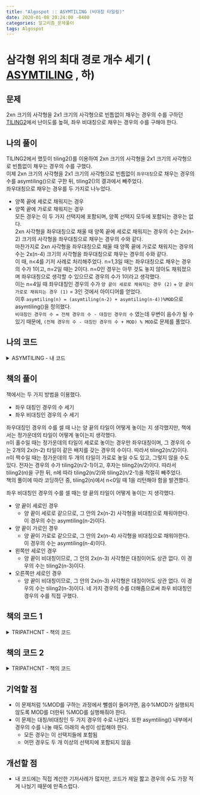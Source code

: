 ```yaml
---
title: "Algospot :: ASYMTILING (비대칭 타일링)"
date: 2020-01-08 20:24:00 -0400
categories: 알고리즘_문제풀이 
tags: Algospot
---
```


# 삼각형 위의 최대 경로 개수 세기 ( [ASYMTILING](https://algospot.com/judge/problem/read/ASYMTILING) , 하)

## 문제
2xn 크기의 사각형을 2x1 크기의 사각형으로 빈틈없이 채우는 경우의 수를 구하던 [TILING2](https://algospot.com/judge/problem/read/TILING2)에서 난이도를 높혀, 좌우 비대칭으로 채우는 경우의 수를 구해야 한다.  

## 나의 풀이
TILING2에서 했듯이 tiling2()를 이용하여 2xn 크기의 사각형을 2x1 크기의 사각형으로 빈틈없이 채우는 경우의 수를 구했다.  
이제 2xn 크기의 사각형을 2x1 크기의 사각형으로 빈틈없이 `좌우대칭`으로 채우는 경우의 수를 asymtiling()으로 구한 뒤, tiling2()의 결과에서 빼주었다.  
좌우대칭으로 채우는 경우를 두 가지로 나누었다.
- 양쪽 끝에 세로로 채워지는 경우  
- 양쪽 끝에 가로로 채워지는 경우  
모든 경우는 이 두 가지 선택지에 포함되며, 양쪽 선택지 모두에 포함되는 경우는 없다.  
2xn 사각형을 좌우대칭으로 채울 때 양쪽 끝에 세로로 채워지는 경우의 수는 2x(n-2) 크기의 사각형을 좌우대칭으로 채우는 경우의 수와 같다.  
마찬가지로 2xn 사각형을 좌우대칭으로 채울 때 양쪽 끝에 가로로 채워지는 경우의 수는 2x(n-4) 크기의 사각형을 좌우대칭으로 채우는 경우의 수와 같다.  
이 때, n<4를 기저 사례로 처리해주었다. n=1,3일 때는 좌우대칭으로 채우는 경우의 수가 1이고, n=2일 때는 2이다. n=0인 경우는 아무 것도 놓지 않아도 채워졌으며 좌우대칭으로 생각할 수 있으므로 경우의 수가 1이라고 생각했다.  
이는 n=4일 때 좌우대칭인 경우의 수가 `양 끝이 세로로 채워지는 경우 (2)` + `양 끝이 가로로 채워지는 경우 (1)` = 3인 것에서 아이디어를 얻었다.  
이후 `asymtiling(n) = (asymtiling(n-2) + asymtiling(n-4))%MOD`으로 asymtiling()을 정의했다.  
`비대칭인 경우의 수 = 전체 경우의 수 - 대칭인 경우의 수` 였는데 우변이 음수가 될 수 있기 때문에, `(전체 경우의 수 - 대칭인 경우의 수 + MOD) % MOD`로 문제를 풀었다.  

  
## 나의 코드

<details>
<summary>ASYMTILING - 내 코드</summary>
<div markdown="1">

```
#include <stdio.h>
#include <string.h>
#include <iostream>
#include <utility>
#include <vector>
#include <algorithm>
#include <climits>

#ifdef _MSC_VER
#define _CRT_SCURE_NO_WARNINGS
#endif

using namespace std;
const int MOD = 1000000007;
int cache[101];
int asymcache[101];
int n;
int tiling2(int n);
int asymtiling(int n);
int main()
{
    ios::sync_with_stdio(false);
    cin.tie(NULL);
    int iters;
    cin >> iters;
    vector<int> answer;
    
    for (int i = 0; i < iters; i++)
    {
        // 메모이제이션할 메모리 초기화
        memset(cache, 0, sizeof cache);
        memset(asymcache, 0, sizeof asymcache);
        
        cin >> n;
        answer.push_back((tiling2(n)-asymtiling(n)+MOD)%MOD);
    }
    for (int i = 0; i < iters; i++)
    {
        cout << answer[i] << endl;
    }
    return 0;
}

int tiling2(int n)
{
    if (n <= 2)
        return (n > 0 ? n : 0);
    int &ret = cache[n];
    if( ret != 0)
        return ret;
    ret = (tiling2(n - 2) + tiling2(n - 1) ) % MOD;
    return ret;
}

int asymtiling(int n) {
    if (n<=3)
        return (n==2?n:1);
    int& ret = asymcache[n];
    if( ret != 0)
        return ret;
    ret =  (asymtiling(n-2)+asymtiling(n-4))%MOD;
    return ret;
    
}
```  

</div>
</details>  


## 책의 풀이
책에서는 두 가지 방법을 이용했다.  
- 좌우 대칭인 경우의 수 세기
- 좌우 비대칭인 경우의 수 세기
  
좌우대칭인 경우의 수를 셀 때 나는 양 끝의 타일이 어떻게 놓이는 지 생각했지만, 책에서는 정가운데의 타일이 어떻게 놓이는지 생각했다.  
n이 홀수일 때는 정가운데의 타일이 세로로 놓이는 경우만 좌우대칭이며, 그 경우의 수는 2개의 2x(n-2) 타일이 같은 배치를 갖는 경우의 수이다. 따라서 tiling2(n/2)이다.  
n이 짝수일 때는 정가운데의 두 개의 타일이 가로로 놓일 수도 있고, 그렇지 않을 수도 있다. 전자는 경우의 수가 tiling2(n/2-1)이고, 후자는 tiling2(n/2)이다.
따라서 tiling2(n)을 구한 뒤, n에 따라 tiling2(n/2)와 tiling2(n/2-1)을 적절히 빼주었다.  
책의 풀이에 따라 코딩하던 중, tiling2(n)에서 n<0일 때 1을 리턴해야 함을 발견했다. 
  
좌우 비대칭인 경우의 수를 셀 때는 양 끝의 타일이 어떻게 놓이는 지 생각했다. 
- 양 끝이 세로인 경우
  - 양 끝이 세로로 같으므로, 그 안의 2x(n-2) 사각형을 비대칭으로 채워야한다. 이 경우의 수는 asymtiling(n-2)이다.
- 양 끝이 가로인 경우
  - 양 끝이 가로로 같으므로, 그 안의 2x(n-4) 사각형을 비대칭으로 채워야한다. 이 경우의 수는 asymtiling(n-4)이다.
- 왼쪽만 세로인 경우
  - 양 끝이 비대칭이므로, 그 안의 2x(n-3) 사각형은 대칭이어도 상관 없다. 이 경우의 수는 tiling2(n-3)이다.
- 오른쪽만 세로인 경우
  - 양 끝이 비대칭이므로, 그 안의 2x(n-3) 사각형은 대칭이어도 상관 없다. 이 경우의 수는 tiling2(n-3)이다.
네 가지 경우의 수를 더해줌으로써 좌우 비대칭인 경우의 수를 직접 구했다.


## 책의 코드 1

<details>
<summary>TRIPATHCNT - 책의 코드</summary>
<div markdown="1">

  
```
#include <stdio.h>
#include <string.h>
#include <iostream>
#include <utility>
#include <vector>
#include <algorithm>
#include <climits>

#ifdef _MSC_VER
#define _CRT_SCURE_NO_WARNINGS
#endif

using namespace std;
const int MOD = 1000000007;
int cache[101];
int asymcache[101];
int n;
int tiling2(int n);
int asymtiling(int n);
int main()
{
    ios::sync_with_stdio(false);
    cin.tie(NULL);
    int iters;
    cin >> iters;
    vector<int> answer;
    
    for (int i = 0; i < iters; i++)
    {
        // 메모이제이션할 메모리 초기화
        memset(cache, 0, sizeof cache);
        memset(asymcache, 0, sizeof asymcache);
        
        cin >> n;
        answer.push_back(asymtiling(n));
    }
    for (int i = 0; i < iters; i++)
    {
        cout << answer[i] << endl;
    }
    return 0;
}

int tiling2(int n)
{
    if (n <= 2)
        return (n > 0 ? n : 1);
    int &ret = cache[n];
    if( ret != 0)
        return ret;
    ret = (tiling2(n - 2) + tiling2(n - 1) ) % MOD;
    return ret;
}

int asymtiling(int n) {    
    int& ret = asymcache[n];
    if( ret != 0)
        return ret;
    ret = tiling2(n);
    if (n%2==1)
        ret = (ret - tiling2(n/2) + MOD)%MOD;
    else {
        ret = (ret - tiling2(n/2) + MOD)%MOD;
        ret = (ret - tiling2(n/2-1) + MOD)%MOD;
    }
    return ret;    
}
```
</div>
</details>  
  

## 책의 코드 2

<details>
<summary>TRIPATHCNT - 책의 코드</summary>
<div markdown="1">

  
```
#include <stdio.h>
#include <string.h>
#include <iostream>
#include <utility>
#include <vector>
#include <algorithm>
#include <climits>

#ifdef _MSC_VER
#define _CRT_SCURE_NO_WARNINGS
#endif

using namespace std;
const int MOD = 1000000007;
int cache[101];
int asymcache[101];
int n;
int tiling2(int n);
int asymtiling(int n);
int main()
{
    ios::sync_with_stdio(false);
    cin.tie(NULL);
    int iters;
    cin >> iters;
    vector<int> answer;
    
    for (int i = 0; i < iters; i++)
    {
        // 메모이제이션할 메모리 초기화
        memset(cache, 0, sizeof cache);
        memset(asymcache, 0, sizeof asymcache);
        
        cin >> n;
        answer.push_back(asymtiling(n));
    }
    for (int i = 0; i < iters; i++)
    {
        cout << answer[i] << endl;
    }
    return 0;
}

int tiling2(int n)
{
    if (n <= 2)
        return (n > 0 ? n : 0);
    int &ret = cache[n];
    if( ret != 0)
        return ret;
    ret = (tiling2(n - 2) + tiling2(n - 1) ) % MOD;
    return ret;
}

int asymtiling(int n) {    
    if (n<=2)
        return 0;
    int& ret = asymcache[n];
    if( ret != 0)
        return ret;
    
    ret = asymtiling(n-2)%MOD;
    ret = (ret + asymtiling(n-4) )%MOD;
    ret = (ret + tiling2(n-3) )%MOD;
    ret = (ret + tiling2(n-3) )%MOD;

    return ret;    
}
```
</div>
</details>  
  
## 기억할 점
- 이 문제처럼 %MOD를 구하는 과정에서 뺄셈이 들어가면, 음수%MOD가 실행되지 않도록 MOD를 더한뒤 %MOD를 실행해줘야 한다.
- 이 문제는 대칭/비대칭인 두 가지 경우의 수로 나눴다. 또한 asymtiling() 내부에서 경우의 수를 나눌 때도 아래의 속성이 성립해야 한다.
  - 모든 경우는 이 선택지들에 포함됨
  - 어떤 경우도 두 개 이상의 선택지에 포함되지 않음

## 개선할 점
- 내 코드에는 직접 계산한 기저사례가 많지만, 코드가 제일 짧고 경우의 수도 가장 적게 나눴기 때문에 만족스럽다.